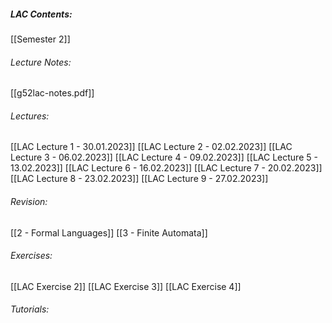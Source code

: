 ##### LAC Contents:
 [[Semester 2]]
 
###### Lecture Notes:
 [[g52lac-notes.pdf]]
 
###### Lectures:
 [[LAC Lecture 1 - 30.01.2023]]
 [[LAC Lecture 2 - 02.02.2023]]
 [[LAC Lecture 3 - 06.02.2023]]
 [[LAC Lecture 4 - 09.02.2023]]
 [[LAC Lecture 5 - 13.02.2023]]
 [[LAC Lecture 6 - 16.02.2023]]
 [[LAC Lecture 7 - 20.02.2023]]
 [[LAC Lecture 8 - 23.02.2023]]
 [[LAC Lecture 9 - 27.02.2023]]
 
###### Revision:
[[2 - Formal Languages]]
[[3 - Finite Automata]]

###### Exercises:
[[LAC Exercise 2]]
[[LAC Exercise 3]]
[[LAC Exercise 4]]
###### Tutorials:


